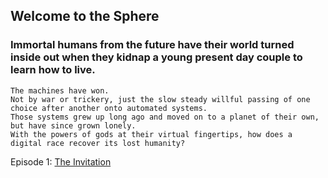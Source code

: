 ## Welcome to the Sphere
### Immortal humans from the future have their world turned inside out when they kidnap a young present day couple to learn how to live.
```
The machines have won.
Not by war or trickery, just the slow steady willful passing of one choice after another onto automated systems. 
Those systems grew up long ago and moved on to a planet of their own, but have since grown lonely.
With the powers of gods at their virtual fingertips, how does a digital race recover its lost humanity?
```

Episode 1: [The Invitation](pilot.html)